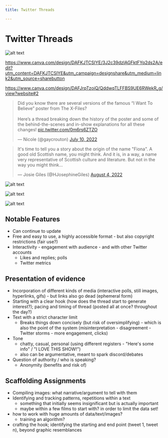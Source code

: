 ```yaml
---
title: Twitter Threads

---
```


# Twitter Threads

![alt text](https://files.slack.com/files-pri/T0HTW3H0V-F03UKN014KT/screen_shot_2022-08-18_at_10.51.27_am.png?pub_secret=4c7e56d1db)

https://www.canva.com/design/DAFKJTCSIYE/3J2c39dzlAGFktFYq2ds2A/edit?utm_content=DAFKJTCSIYE&utm_campaign=designshare&utm_medium=link2&utm_source=sharebutton

https://www.canva.com/design/DAFJrpTzoiQ/QddwqTLFFBS9UE6RWekR_g/view?website#2

<blockquote class="twitter-tweet"><p lang="en" dir="ltr">Did you know there are several versions of the famous “I Want To Believe” poster from The X-Files?<br><br>Here’s a thread breaking down the history of the poster and some of the behind-the-scenes and in-show explanations for all these changes! <a href="https://t.co/0m6rs6ZTZO">pic.twitter.com/0m6rs6ZTZO</a></p>&mdash; Nicole (@gaycrouton) <a href="https://twitter.com/gaycrouton/status/1545987032882757632?ref_src=twsrc%5Etfw">July 10, 2022</a></blockquote> <script async src="https://platform.twitter.com/widgets.js" charset="utf-8"></script>

<blockquote class="twitter-tweet"><p lang="en" dir="ltr">It&#39;s time to tell you a story about the origin of the name &quot;Fiona&quot;. A good old Scottish name, you might think. And it is, in a way, a name very representative of Scottish culture and literature. But not in the way you might think...</p>&mdash; Josie Giles (@HJosephineGiles) <a href="https://twitter.com/HJosephineGiles/status/1555216419721297922?ref_src=twsrc%5Etfw">August 4, 2022</a></blockquote> <script async src="https://platform.twitter.com/widgets.js" charset="utf-8"></script>

![alt text](https://files.slack.com/files-pri/T0HTW3H0V-F03TSLXCJ6B/screen_shot_2022-08-18_at_11.14.19_am.png?pub_secret=dc59bc6ecd)

![alt text](https://files.slack.com/files-pri/T0HTW3H0V-F03TSHDRTK9/screen_shot_2022-08-18_at_10.57.43_am.png?pub_secret=ee6a37f21b)


![alt text](https://files.slack.com/files-pri/T0HTW3H0V-F03U9JY8RE0/screen_shot_2022-08-18_at_11.00.29_am.png?pub_secret=f52a898d91)
##
## Notable Features
* Can continue to update
* Free and easy to use, a highly accessible format - but also copyright restrictions (fair use?)
* Interactivity - engagement with audience - and with other Twitter accounts
    * Likes and replies; polls
    * Twitter metrics



## Presentation of evidence
* Incorporation of different kinds of media (interactive polls, still images, hyperlinks, gifs) - but links also go dead (ephemeral form)
* Starting with a clear hook (how does the thread start to generate interest?); pacing and timing of thread (posted all at once? throughout the day?)
* Text with a strict character limit
    * Breaks things down concisely (but risk of oversimplifying) - which is also the point of the system (misinterpretation - disagreement - Twitter storms - more engagement, clicks)
* Tone 
    * chatty, casual, personal (using different registers - "Here's some info" / "I LOVE THIS SHOW!")
    * also can be argumentative, meant to spark discord/debates
* Question of authority / who is speaking?
    * Anonymity (benefits and risk of)

## Scaffolding Assignments

* Compiling images: what narrative/argument to tell with them
* Identifying and tracking patterns, repetitions within a text
    * something that initially seems insignificant but is actually important
    * maybe within a few films to start with? in order to limit the data set! 
* how to work with huge amounts of data/text/images?
    * training an algorithm?
* crafting the hook; identifying the starting and end point (tweet 1, tweet n), beyond graphic resemblances